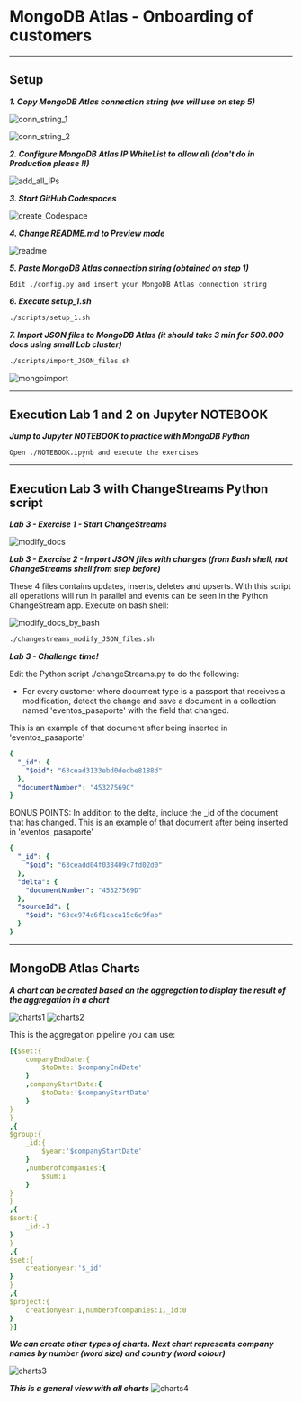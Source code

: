 # MongoDB Atlas - Onboarding of customers

---
## Setup

**_1. Copy MongoDB Atlas connection string (we will use on step 5)_**

![conn_string_1](img/conn_string_1.png "conn_string_1")

![conn_string_2](img/conn_string_2.png "conn_string_2")


**_2. Configure MongoDB Atlas IP WhiteList to allow all (don't do in Production please !!)_**

![add_all_IPs](img/add_all_IPs.png "add_all_IPs")


**_3. Start GitHub Codespaces_**

![create_Codespace](img/create_Codespace.png "create_Codespace")


**_4. Change README.md to Preview mode_**

![readme](img/readme.png "readme")


**_5. Paste MongoDB Atlas connection string (obtained on step 1)_**

```
Edit ./config.py and insert your MongoDB Atlas connection string
```

**_6. Execute setup\_1.sh_**

```bash
./scripts/setup_1.sh
```

**_7. Import JSON files to MongoDB Atlas (it should take 3 min for 500.000 docs using small Lab cluster)_**

```bash
./scripts/import_JSON_files.sh
```

![mongoimport](img/mongoimport.png "mongoimport")

---
## Execution Lab 1 and 2 on Jupyter NOTEBOOK

**_Jump to Jupyter NOTEBOOK to practice with MongoDB Python_**

```
Open ./NOTEBOOK.ipynb and execute the exercises
```

---
## Execution Lab 3 with ChangeStreams Python script

**_Lab 3 - Exercise 1 - Start ChangeStreams_**

![modify_docs](img/modify_docs.png "modify_docs")

**_Lab 3 - Exercise 2 - Import JSON files with changes (from Bash shell, not ChangeStreams shell from step before)_**

These 4 files contains updates, inserts, deletes and upserts. With this script all operations will run in parallel and events can be seen in the Python ChangeStream app.
Execute on bash shell:

![modify_docs_by_bash](img/modify_docs_by_bash.png "modify_docs_by_bash")

```bash
./changestreams_modify_JSON_files.sh
```

**_Lab 3 - Challenge time!_**

Edit the Python script ./changeStreams.py to do the following:
- For every customer where document type is a passport that receives a modification, detect the change and save a document in a collection named 'eventos_pasaporte' with the field that changed.

This is an example of that document after being inserted in 'eventos_pasaporte'
```yaml
{
  "_id": {
    "$oid": "63cead3133ebd0dedbe8188d"
  },
  "documentNumber": "45327569C"
}
```


BONUS POINTS: 
In addition to the delta, include the _id of the document that has changed.
This is an example of that document after being inserted in 'eventos_pasaporte'
```yaml
{
  "_id": {
    "$oid": "63ceadd04f038409c7fd02d0"
  },
  "delta": {
    "documentNumber": "45327569D"
  },
  "sourceId": {
    "$oid": "63ce974c6f1caca15c6c9fab"
  }
}
```

---
## MongoDB Atlas Charts

**_A chart can be created based on the aggregation to display the result of the aggregation in a chart_**

![charts1](img/charts1.png "Adding the aggregation to the chart")
![charts2](img/charts2.png "Chart with aggregation created")

This is the aggregation pipeline you can use:

```yaml
[{$set:{
	companyEndDate:{
		$toDate:'$companyEndDate'
	}
	,companyStartDate:{
		$toDate:'$companyStartDate'
	}
}
}
,{
$group:{
	_id:{
		$year:'$companyStartDate'
	}
	,numberofcompanies:{
		$sum:1
	}
}
}
,{
$sort:{
	_id:-1
}
}
,{
$set:{
	creationyear:'$_id'
}
}
,{
$project:{
	creationyear:1,numberofcompanies:1,_id:0
}
}]
```


**_We can create other types of charts. Next chart represents company names by number (word size) and country (word colour)_**

![charts3](img/charts3.png "Word chart")

**_This is a general view with all charts_**
![charts4](img/charts4.png "General view with all charts")